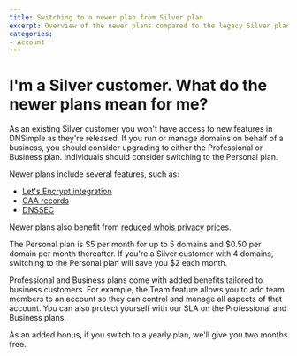 ```yaml
---
title: Switching to a newer plan from Silver plan
excerpt: Overview of the newer plans compared to the legacy Silver plan.
categories:
- Account
---
```


# I'm a Silver customer. What do the newer plans mean for me?

As an existing Silver customer you won't have access to new features in DNSimple as they're released. If you run or manage domains on behalf of a business, you should consider upgrading to either the Professional or Business plan. Individuals should consider switching to the Personal plan.

Newer plans include several features, such as:

- [Let's Encrypt integration](/articles/letsencrypt/)
- [CAA records](/articles/manage-caa-record/)
- [DNSSEC](/articles/dnssec/)

Newer plans also benefit from [reduced whois privacy prices](https://blog.dnsimple.com/2017/10/whois-privacy-price-decrease/).

The Personal plan is $5 per month for up to 5 domains and $0.50 per domain per month thereafter. If you're a Silver customer with 4 domains, switching to the Personal plan will save you $2 each month.

Professional and Business plans come with added benefits tailored to business customers. For example, the Team feature allows you to add team members to an account so they can control and manage all aspects of that account. You can also protect yourself with our SLA on the Professional and Business plans. 

As an added bonus, if you switch to a yearly plan, we'll give you two months free.
